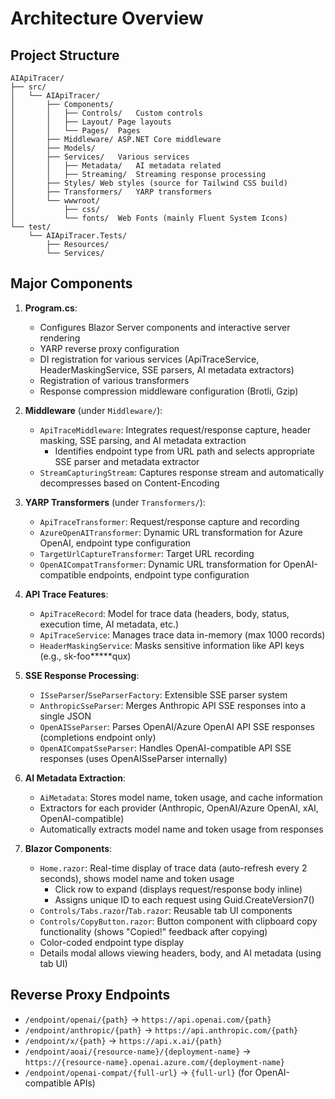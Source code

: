 # Architecture Overview

## Project Structure
```
AIApiTracer/
├── src/
│   └── AIApiTracer/
│       ├── Components/
│       │   ├── Controls/	Custom controls
│       │   ├── Layout/	Page layouts
│       │   └── Pages/	Pages
│       ├── Middleware/	ASP.NET Core middleware
│       ├── Models/
│       ├── Services/	Various services
│       │   ├── Metadata/	AI metadata related
│       │   ├── Streaming/	Streaming response processing
│       ├── Styles/	Web styles (source for Tailwind CSS build)
│       ├── Transformers/	YARP transformers
│       └── wwwroot/
│           ├── css/
│           └── fonts/	Web Fonts (mainly Fluent System Icons)
└── test/
    └── AIApiTracer.Tests/
        ├── Resources/
        └── Services/
```

## Major Components

1. **Program.cs**: 
   - Configures Blazor Server components and interactive server rendering
   - YARP reverse proxy configuration
   - DI registration for various services (ApiTraceService, HeaderMaskingService, SSE parsers, AI metadata extractors)
   - Registration of various transformers
   - Response compression middleware configuration (Brotli, Gzip)

2. **Middleware** (under `Middleware/`):
   - `ApiTraceMiddleware`: Integrates request/response capture, header masking, SSE parsing, and AI metadata extraction
     - Identifies endpoint type from URL path and selects appropriate SSE parser and metadata extractor
   - `StreamCapturingStream`: Captures response stream and automatically decompresses based on Content-Encoding

3. **YARP Transformers** (under `Transformers/`): 
   - `ApiTraceTransformer`: Request/response capture and recording
   - `AzureOpenAITransformer`: Dynamic URL transformation for Azure OpenAI, endpoint type configuration
   - `TargetUrlCaptureTransformer`: Target URL recording
   - `OpenAICompatTransformer`: Dynamic URL transformation for OpenAI-compatible endpoints, endpoint type configuration

4. **API Trace Features**:
   - `ApiTraceRecord`: Model for trace data (headers, body, status, execution time, AI metadata, etc.)
   - `ApiTraceService`: Manages trace data in-memory (max 1000 records)
   - `HeaderMaskingService`: Masks sensitive information like API keys (e.g., sk-foo*****qux)

5. **SSE Response Processing**:
   - `ISseParser`/`SseParserFactory`: Extensible SSE parser system
   - `AnthropicSseParser`: Merges Anthropic API SSE responses into a single JSON
   - `OpenAISseParser`: Parses OpenAI/Azure OpenAI API SSE responses (completions endpoint only)
   - `OpenAICompatSseParser`: Handles OpenAI-compatible API SSE responses (uses OpenAISseParser internally)

6. **AI Metadata Extraction**:
   - `AiMetadata`: Stores model name, token usage, and cache information
   - Extractors for each provider (Anthropic, OpenAI/Azure OpenAI, xAI, OpenAI-compatible)
   - Automatically extracts model name and token usage from responses

7. **Blazor Components**: 
   - `Home.razor`: Real-time display of trace data (auto-refresh every 2 seconds), shows model name and token usage
     - Click row to expand (displays request/response body inline)
     - Assigns unique ID to each request using Guid.CreateVersion7()
   - `Controls/Tabs.razor`/`Tab.razor`: Reusable tab UI components
   - `Controls/CopyButton.razor`: Button component with clipboard copy functionality (shows "Copied!" feedback after copying)
   - Color-coded endpoint type display
   - Details modal allows viewing headers, body, and AI metadata (using tab UI)

## Reverse Proxy Endpoints

- `/endpoint/openai/{path}` → `https://api.openai.com/{path}`
- `/endpoint/anthropic/{path}` → `https://api.anthropic.com/{path}`
- `/endpoint/x/{path}` → `https://api.x.ai/{path}`
- `/endpoint/aoai/{resource-name}/{deployment-name}` → `https://{resource-name}.openai.azure.com/{deployment-name}`
- `/endpoint/openai-compat/{full-url}` → `{full-url}` (for OpenAI-compatible APIs)
